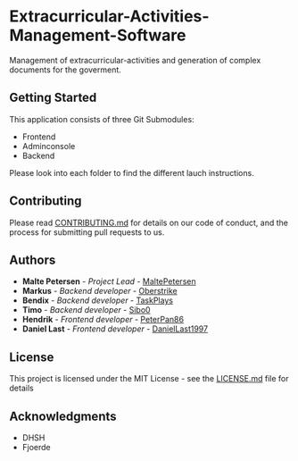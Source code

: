 # Extracurricular-Activities-Management-Software

Management of extracurricular-activities and generation of complex documents for the goverment.

## Getting Started

This application consists of three Git Submodules: 
* Frontend
* Adminconsole
* Backend

Please look into each folder to find the different lauch instructions. 

## Contributing

Please read [CONTRIBUTING.md](https://gist.github.com/PurpleBooth/b24679402957c63ec426) for details on our code of conduct, and the process for submitting pull requests to us.


## Authors

* **Malte Petersen** - *Project Lead* - [MaltePetersen](https://github.com/MaltePetersen)
* **Markus** - *Backend developer* - [Oberstrike](https://github.com/Oberstrike)
* **Bendix** - *Backend developer* - [TaskPlays](https://github.com/TaskPlays)
* **Timo** - *Backend developer* - [Sibo0](https://github.com/Sibo0)
* **Hendrik** - *Frontend developer* - [PeterPan86](https://github.com/PeterPan86)
* **Daniel Last** - *Frontend developer* - [DanielLast1997](https://github.com/DanielLast1997)

## License

This project is licensed under the MIT License - see the [LICENSE.md](LICENSE.md) file for details

## Acknowledgments

* DHSH
* Fjoerde
